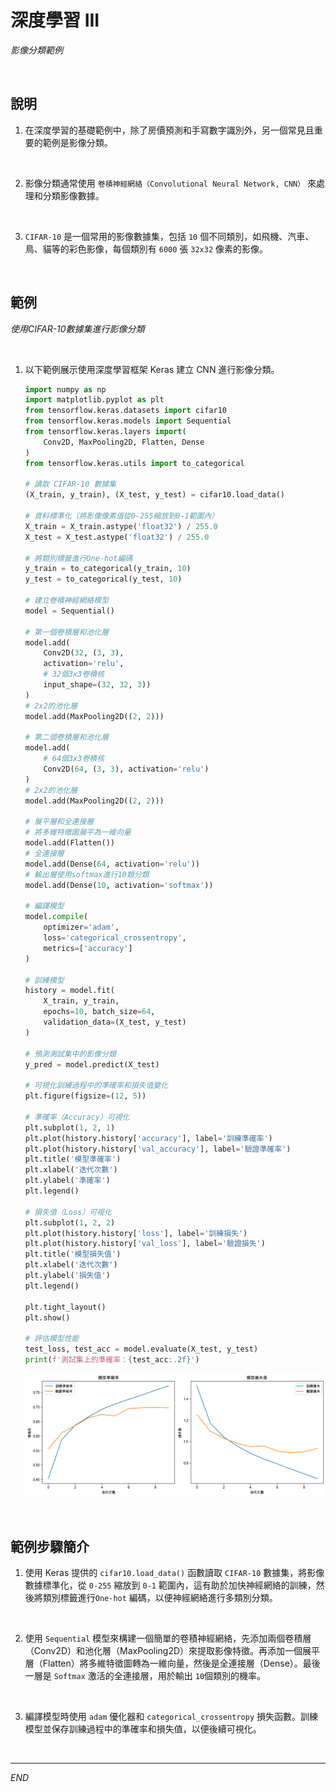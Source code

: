 # 深度學習 III

_影像分類範例_

<br>

## 說明

1. 在深度學習的基礎範例中，除了房價預測和手寫數字識別外，另一個常見且重要的範例是影像分類。

<br>

2. 影像分類通常使用 `卷積神經網絡（Convolutional Neural Network, CNN）` 來處理和分類影像數據。

<br>

3. `CIFAR-10` 是一個常用的影像數據集，包括 `10` 個不同類別，如飛機、汽車、鳥、貓等的彩色影像，每個類別有 `6000` 張 `32x32` 像素的影像。

<br>

## 範例

_使用CIFAR-10數據集進行影像分類_

<br>

1. 以下範例展示使用深度學習框架 Keras 建立 CNN 進行影像分類。

    ```python
    import numpy as np
    import matplotlib.pyplot as plt
    from tensorflow.keras.datasets import cifar10
    from tensorflow.keras.models import Sequential
    from tensorflow.keras.layers import(
        Conv2D, MaxPooling2D, Flatten, Dense
    )
    from tensorflow.keras.utils import to_categorical

    # 讀取 CIFAR-10 數據集
    (X_train, y_train), (X_test, y_test) = cifar10.load_data()

    # 資料標準化（將影像像素值從0-255縮放到0-1範圍內）
    X_train = X_train.astype('float32') / 255.0
    X_test = X_test.astype('float32') / 255.0

    # 將類別標籤進行One-hot編碼
    y_train = to_categorical(y_train, 10)
    y_test = to_categorical(y_test, 10)

    # 建立卷積神經網絡模型
    model = Sequential()

    # 第一個卷積層和池化層
    model.add(
        Conv2D(32, (3, 3),
        activation='relu',
        # 32個3x3卷積核
        input_shape=(32, 32, 3))
    )
    # 2x2的池化層
    model.add(MaxPooling2D((2, 2)))  

    # 第二個卷積層和池化層
    model.add(
        # 64個3x3卷積核
        Conv2D(64, (3, 3), activation='relu')
    )
    # 2x2的池化層
    model.add(MaxPooling2D((2, 2)))

    # 展平層和全連接層
    # 將多維特徵圖展平為一維向量
    model.add(Flatten())
    # 全連接層
    model.add(Dense(64, activation='relu'))
    # 輸出層使用softmax進行10類分類
    model.add(Dense(10, activation='softmax'))

    # 編譯模型
    model.compile(
        optimizer='adam',
        loss='categorical_crossentropy',
        metrics=['accuracy']
    )

    # 訓練模型
    history = model.fit(
        X_train, y_train,
        epochs=10, batch_size=64,
        validation_data=(X_test, y_test)
    )

    # 預測測試集中的影像分類
    y_pred = model.predict(X_test)

    # 可視化訓練過程中的準確率和損失值變化
    plt.figure(figsize=(12, 5))

    # 準確率（Accuracy）可視化
    plt.subplot(1, 2, 1)
    plt.plot(history.history['accuracy'], label='訓練準確率')
    plt.plot(history.history['val_accuracy'], label='驗證準確率')
    plt.title('模型準確率')
    plt.xlabel('迭代次數')
    plt.ylabel('準確率')
    plt.legend()

    # 損失值（Loss）可視化
    plt.subplot(1, 2, 2)
    plt.plot(history.history['loss'], label='訓練損失')
    plt.plot(history.history['val_loss'], label='驗證損失')
    plt.title('模型損失值')
    plt.xlabel('迭代次數')
    plt.ylabel('損失值')
    plt.legend()

    plt.tight_layout()
    plt.show()

    # 評估模型性能
    test_loss, test_acc = model.evaluate(X_test, y_test)
    print(f'測試集上的準確率：{test_acc:.2f}')
    ```

    ![](images/img_11.png)

<br>

## 範例步驟簡介

1. 使用 Keras 提供的 `cifar10.load_data()` 函數讀取 `CIFAR-10` 數據集，將影像數據標準化，從 `0-255` 縮放到 `0-1` 範圍內，這有助於加快神經網絡的訓練，然後將類別標籤進行`One-hot` 編碼，以便神經網絡進行多類別分類。

<br>

2. 使用 `Sequential` 模型來構建一個簡單的卷積神經網絡，先添加兩個卷積層（Conv2D）和池化層（MaxPooling2D）來提取影像特徵。再添加一個展平層（Flatten）將多維特徵圖轉為一維向量，然後是全連接層（Dense）。最後一層是 `Softmax` 激活的全連接層，用於輸出 `10`個類別的機率。

<br>

3. 編譯模型時使用 `adam` 優化器和 `categorical_crossentropy` 損失函數。訓練模型並保存訓練過程中的準確率和損失值，以便後續可視化。

<br>

___

_END_

